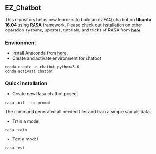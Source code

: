 ## **EZ_Chatbot**

This repository helps new learners to build an ez FAQ chatbot on **Ubuntu 16.04** using [**RASA**](https://rasa.com/) framework. Please check out installation on other operation systems, updates, tutorials, and tricks of RASA from [**here**](https://rasa.com/docs/rasa/).

### **Environment**

- Install Anaconda from [here](https://docs.anaconda.com/anaconda/install/).
- Create and activate environment for chatbot

```
conda create -n chatbot python=3.6
conda activate chatbot
```

### **Quick installation**

- Create new Rasa chatbot project

```
rasa init --no-prompt
```

The command generated all needed files and train a simple sample data.

- Train a model

```
rasa train
```

- Test a model

```
rasa test
```
